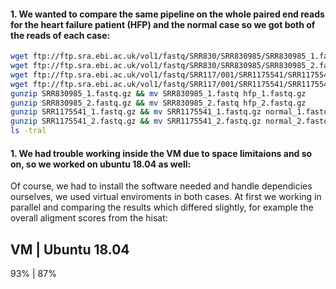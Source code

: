 #### 1. We wanted to compare the same pipeline on the whole paired end reads for the heart failure patient (HFP) and the normal case so we got both of the reads of each case:

```bash
wget ftp://ftp.sra.ebi.ac.uk/vol1/fastq/SRR830/SRR830985/SRR830985_1.fastq.gz # hfp_read1
wget ftp://ftp.sra.ebi.ac.uk/vol1/fastq/SRR830/SRR830985/SRR830985_2.fastq.gz # hfp_read2
wget ftp://ftp.sra.ebi.ac.uk/vol1/fastq/SRR117/001/SRR1175541/SRR1175541_1.fastq.gz # normal_read1
wget ftp://ftp.sra.ebi.ac.uk/vol1/fastq/SRR117/001/SRR1175541/SRR1175541_2.fastq.gz #normal_read2
gunzip SRR830985_1.fastq.gz && mv SRR830985_1.fastq hfp_1.fastq.gz
gunzip SRR830985_2.fastq.gz && mv SRR830985_2.fastq hfp_2.fastq.gz
gunzip SRR1175541_1.fastq.gz && mv SRR1175541_1.fastq.gz normal_1.fastq
gunzip SRR1175541_2.fastq.gz && mv SRR1175541_2.fastq.gz normal_2.fastq
ls -tral
```
#### 1. We had trouble working inside the VM due to space limitaions and so on, so we worked on ubuntu 18.04 as well:
Of course, we had to install the software needed and handle dependicies ourselves, we used virtual enviroments in both cases.
At first we working in parallel and comparing the results which differed slightly, for example the overall aligment scores from the hisat:

VM | Ubuntu 18.04
-------------------
93% |  87% 

